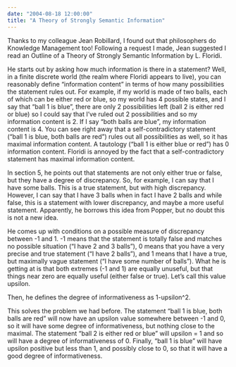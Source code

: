 ```yaml
---
date: "2004-08-18 12:00:00"
title: "A Theory of Strongly Semantic Information"
---
```




Thanks to my colleague Jean Robillard, I found out that philosophers do Knowledge Management too! Following a request I made, Jean suggested I read an Outline of a Theory of Strongly Semantic Information by L. Floridi.

He starts out by asking how much information is there in a statement? Well, in a finite discrete world (the realm where Floridi appears to live), you can reasonably define &ldquo;information content&rdquo; in terms of how many possibilities the statement rules out. For example, if my world is made of two balls, each of which can be either red or blue, so my world has 4 possible states, and I say that &ldquo;ball 1 is blue&rdquo;, there are only 2 possibilities left (ball 2 is either red or blue) so I could say that I&rsquo;ve ruled out 2 possibilities and so my information content is 2. If I say &ldquo;both balls are blue&rdquo;, my information content is 4. You can see right away that a self-contradictory statement (&ldquo;ball 1 is blue, both balls are red&rdquo;) rules out all possibilities as well, so it has maximal information content. A tautology (&ldquo;ball 1 is either blue or red&rdquo;) has 0 information content. Floridi is annoyed by the fact that a self-contradictory statement has maximal information content.

In section 5, he points out that statements are not only either true or false, but they have a degree of discrepancy. So, for example, I can say that I have some balls. This is a true statement, but with high discrepancy. However, I can say that I have 3 balls when in fact I have 2 balls and while false, this is a statement with lower discrepancy, and maybe a more useful statement. Apparently, he borrows this idea from Popper, but no doubt this is not a new idea.

He comes up with conditions on a possible measure of discrepancy between -1 and 1. -1 means that the statement is totally false and matches no possible situation (&ldquo;I have 2 and 3 balls&rdquo;), 0 means that you have a very precise and true statement (&ldquo;I have 2 balls&rdquo;), and 1 means that I have a true, but maximally vague statement (&ldquo;I have some number of balls&rdquo;). What he is getting at is that both extremes (-1 and 1) are equally unuseful, but that things near zero are equally useful (either false or true). Let&rsquo;s call this value upsilon.

Then, he defines the degree of informativeness as 1-upsilon^2.

This solves the problem we had before. The statement &ldquo;ball 1 is blue, both balls are red&rdquo; will now have an upsilon value somewhere between -1 and 0, so it will have some degree of informativeness, but nothing close to the maximal. The statement &ldquo;ball 2 is either red or blue&rdquo; will upsilon = 1 and so will have a degree of informativeness of 0. Finally, &ldquo;ball 1 is blue&rdquo; will have upsilon positive but less than 1, and possibly close to 0, so that it will have a good degree of informativeness.

